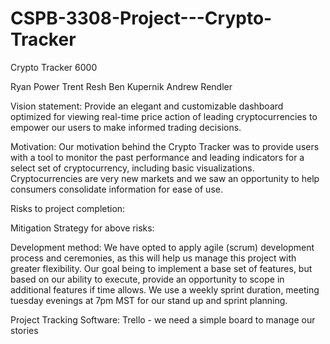 # CSPB-3308-Project---Crypto-Tracker
Crypto Tracker 6000

Ryan Power 
Trent Resh
Ben Kupernik
Andrew Rendler

Vision statement: Provide an elegant and customizable dashboard optimized for viewing real-time price action of leading cryptocurrencies to empower our users to make informed trading decisions.

Motivation: Our motivation behind the Crypto Tracker was to provide users with a tool to monitor the past performance
and leading indicators for a select set of cryptocurrency, including basic visualizations. Cryptocurrencies are very new
markets and we saw an opportunity to help consumers consolidate information for ease of use.

Risks to project completion:

Mitigation Strategy for above risks:

Development method: We have opted to apply agile (scrum) development process and ceremonies, as this will help us manage
this project with greater flexibility. Our goal being to implement a base set of features, but based on our ability to execute,
provide an opportunity to scope in additional features if time allows. We use a weekly sprint duration, meeting tuesday evenings at 7pm MST
for our stand up and sprint planning.

Project Tracking Software: Trello - we need a simple board to manage our stories
